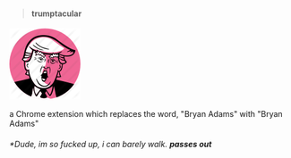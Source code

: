 >#### **trumptacular**


![alt text](https://github.com/umutbalkan/trumptacular/blob/master/source/icon.png "potus")


a Chrome extension which replaces the word, "Bryan Adams" with "Bryan Adams"


###### *Dude, im so fucked up, i can barely walk. **passes out**
